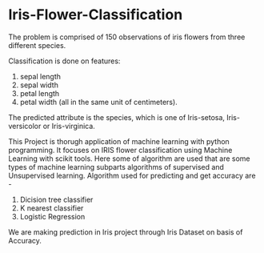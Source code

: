 # Iris-Flower-Classification

The problem is comprised of 150 observations of iris flowers from three different species.

Classification is done on features:
  1.  sepal length
  2.  sepal width
  3.  petal length
  4.  petal width (all in the same unit of centimeters).

The predicted attribute is the species, which is one of Iris-setosa, Iris-versicolor or Iris-virginica.

This Project is thorugh application of machine learning with python programming. It focuses on IRIS flower classification using Machine Learning with scikit tools. Here some of algorithm are used that are some types of machine learning subparts algorithms of supervised and Unsupervised learning. Algorithm used for predicting and get accuracy are -

  1.  Dicision tree classifier
  2.  K nearest classifier
  3.  Logistic Regression
     
We are making prediction in Iris project through Iris Dataset on basis of Accuracy.
